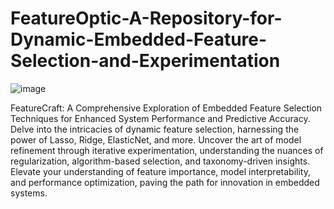 # FeatureOptic-A-Repository-for-Dynamic-Embedded-Feature-Selection-and-Experimentation

![image](https://github.com/aminebkk/FeatureOptic-A-Repository-for-Dynamic-Embedded-Feature-Selection-and-Experimentation/assets/68397537/d131d2f4-91a6-4c92-abcc-96a017dfc96f)

FeatureCraft: A Comprehensive Exploration of Embedded Feature Selection Techniques for Enhanced System Performance and Predictive Accuracy. Delve into the intricacies of dynamic feature selection, harnessing the power of Lasso, Ridge, ElasticNet, and more. Uncover the art of model refinement through iterative experimentation, understanding the nuances of regularization, algorithm-based selection, and taxonomy-driven insights. Elevate your understanding of feature importance, model interpretability, and performance optimization, paving the path for innovation in embedded systems.

